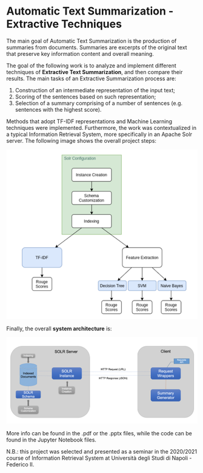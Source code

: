 # Automatic Text Summarization - Extractive Techniques
The main goal of Automatic Text Summarization is the production of summaries from documents. Summaries are excerpts of the original text that
preserve key information content and overall meaning.

The goal of the following work is to analyze and implement different techniques of **Extractive Text Summarization**, and then compare their results. The main tasks of an Extractive Summarization process are:
1. Construction of an intermediate representation of the input text;
2. Scoring of the sentences based on such representation;
3. Selection of a summary comprising of a number of sentences (e.g. sentences with the highest score).

Methods that adopt TF-IDF representations and Machine Learning techniques were implemented. Furthermore, the work was contextualized in a typical Information Retrieval System, more specifically in an Apache Solr server. The following image shows the overall project steps:

![Project Breakdown](images/projectstructure.PNG)

Finally, the overall **system architecture** is:

![System Architecture](images/architecture.png)

More info can be found in the .pdf or the .pptx files, while the code can be found in the Jupyter Notebook files.

N.B.: this project was selected and presented as a seminar in the 2020/2021 course of Information Retrieval System at Università degli Studi di Napoli - Federico II.
